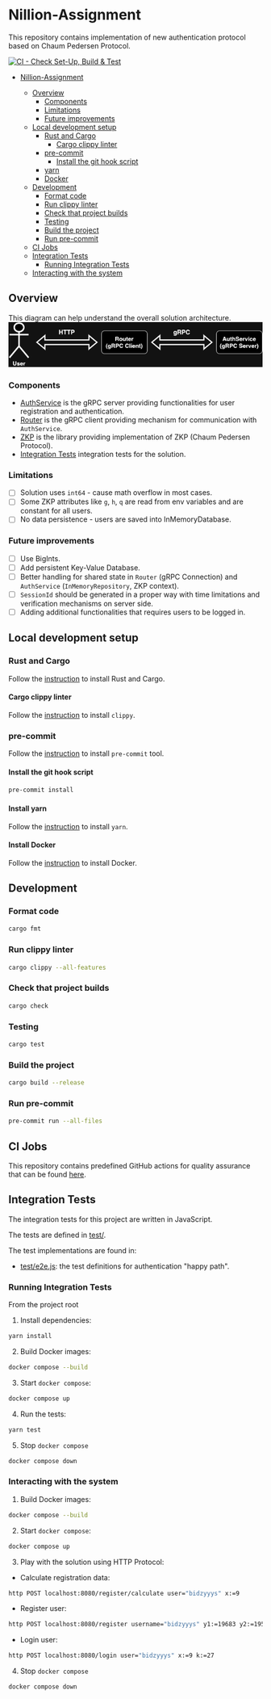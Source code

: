 # Nillion-Assignment

This repository contains implementation of new authentication protocol based on Chaum Pedersen Protocol.

[![CI - Check Set-Up, Build & Test](https://github.com/bidzyyys/nillion-assignment/actions/workflows/ci.yml/badge.svg)](https://github.com/bidzyyys/nillion-assignment/actions/workflows/ci.yml)

-   [Nillion-Assignment](#nillion-assignment)

    -   [Overview](#overview)
        -   [Components](#components)
        -   [Limitations](#limitations)
        -   [Future improvements](#future-improvements)
    -   [Local development setup](#local-development-setup)
        -   [Rust and Cargo](#rust-and-cargo)
            -   [Cargo clippy linter](#cargo-clippy-linter)
        -   [pre-commit](#pre-commit)
            -   [Install the git hook script](#install-the-git-hook-script)
        -   [yarn](#yarn)
        -   [Docker](#docker)
    -   [Development](#development)
        -   [Format code](#format-code)
        -   [Run clippy linter](#run-clippy-linter)
        -   [Check that project builds](#check-that-project-builds)
        -   [Testing](#testing)
        -   [Build the project](#build-the-project)
        -   [Run pre-commit](#run-pre-commit)
    -   [CI Jobs](#ci-jobs)
    -   [Integration Tests](#integration-tests)
        -   [Running Integration Tests](#running-integration-tests)
    -   [Interacting with the system](#interacting-with-the-system)

## Overview

This diagram can help understand the overall solution architecture.
![](images/architecture.png)

### Components

-   [AuthService](./auth_service) is the gRPC server providing functionalities for user registration and authentication.
-   [Router](./router) is the gRPC client providing mechanism for communication with `AuthService`.
-   [ZKP](./zkp) is the library providing implementation of ZKP (Chaum Pedersen Protocol).
-   [Integration Tests](./test) integration tests for the solution.

### Limitations

-   [ ] Solution uses `int64` - cause math overflow in most cases.
-   [ ] Some ZKP attributes like `g`, `h`, `q` are read from env variables and are constant for all users.
-   [ ] No data persistence - users are saved into InMemoryDatabase.

### Future improvements

-   [ ] Use BigInts.
-   [ ] Add persistent Key-Value Database.
-   [ ] Better handling for shared state in `Router` (gRPC Connection) and `AuthService` (`InMemoryRepository`, ZKP context).
-   [ ] `SessionId` should be generated in a proper way with time limitations and verification mechanisms on server side.
-   [ ] Adding additional functionalities that requires users to be logged in.

## Local development setup

### Rust and Cargo

Follow the [instruction](https://doc.rust-lang.org/cargo/getting-started/installation.html) to install Rust and Cargo.

#### Cargo clippy linter

Follow the [instruction](https://github.com/rust-lang/rust-clippy#usage) to install `clippy`.

### pre-commit

Follow the [instruction](https://pre-commit.com/#installation) to install `pre-commit` tool.

#### Install the git hook script

```sh
pre-commit install
```

#### Install yarn

Follow the [instruction](https://classic.yarnpkg.com/lang/en/docs/install/#mac-stable) to install `yarn`.

#### Install Docker

Follow the [instruction](https://docs.docker.com/engine/install/) to install Docker.

## Development

### Format code

```sh
cargo fmt
```

### Run clippy linter

```sh
cargo clippy --all-features
```

### Check that project builds

```sh
cargo check
```

### Testing

```sh
cargo test
```

### Build the project

```sh
cargo build --release
```

### Run pre-commit

```sh
pre-commit run --all-files
```

## CI Jobs

This repository contains predefined GitHub actions for quality assurance that can be found [here](./.github/workflows/ci.yml).

## Integration Tests

The integration tests for this project are written in JavaScript.

The tests are defined in [test/](./test/).

The test implementations are found in:

-   [test/e2e.js](./test/e2e.js): the test definitions for authentication "happy path".

### Running Integration Tests

From the project root

1. Install dependencies:

```sh
yarn install
```

2. Build Docker images:

```sh
docker compose --build
```

3. Start `docker compose`:

```sh
docker compose up
```

4. Run the tests:

```sh
yarn test
```

5. Stop `docker compose`

```sh
docker compose down
```

### Interacting with the system

1. Build Docker images:

```sh
docker compose --build
```

2. Start `docker compose`:

```sh
docker compose up
```

3. Play with the solution using HTTP Protocol:

-   Calculate registration data:

```sh
http POST localhost:8080/register/calculate user="bidzyyys" x:=9
```

-   Register user:

```sh
http POST localhost:8080/register username="bidzyyys" y1:=19683 y2:=1953125
```

-   Login user:

```sh
http POST localhost:8080/login user="bidzyyys" x:=9 k:=27
```

4. Stop `docker compose`

```sh
docker compose down
```

